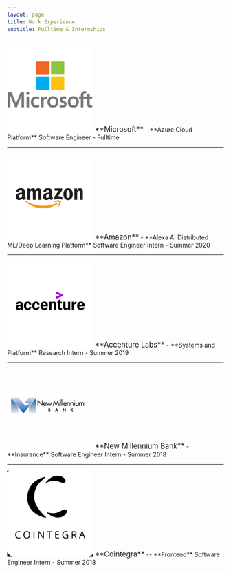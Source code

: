 ```yaml
---
layout: page
title: Work Experience
subtitle: Fulltime & Internships
---
```


<img src="/assets/microsoft-logo.png" alt="drawing" style="width:200px;"/>
<span style="font-size:larger;">**Microsoft**</span> - **Azure Cloud Platform**  
Software Engineer - Fulltime

---

<img src="/assets/amazon-logo.png" alt="drawing" style="width:200px;"/>
<span style="font-size:larger;">**Amazon**</span> - **Alexa AI Distributed ML/Deep Learning Platform**  
Software Engineer Intern - Summer 2020

---

<img src="/assets/accenture-logo.png" alt="drawing" style="width:200px;"/>
<span style="font-size:larger;">**Accenture Labs**</span> - **Systems and Platform**  
Research Intern - Summer 2019

---

<img src="/assets/millennium-logo.png" alt="drawing" style="width:200px;"/>
<span style="font-size:larger;">**New Millennium Bank**</span> - **Insurance**  
Software Engineer Intern - Summer 2018

---

<img src="/assets/cointegra-logo.png" alt="drawing" style="width:200px;"/>
<span style="font-size:larger;">**Cointegra**</span> -- **Frontend**  
Software Engineer Intern - Summer 2018
